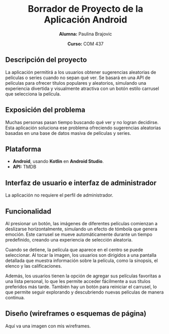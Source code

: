 <h1 align="center">Borrador de Proyecto de la Aplicación Android</h1>
<p align="center"><strong>Alumna:</strong> Paulina Brajovic</p>
<p align="center"><strong>Curso:</strong> COM 437</p>

<h2>Descripción del proyecto</h2>
<p>
    La aplicación permitirá a los usuarios obtener sugerencias aleatorias de películas o series cuando no sepan qué ver. Se basará en una API de películas para ofrecer títulos populares y aleatorios, simulando una experiencia divertida y visualmente atractiva con un botón estilo carrusel que selecciona la película.
</p>

<h2>Exposición del problema</h2>
<p>
    Muchas personas pasan tiempo buscando qué ver y no logran decidirse. Esta aplicación soluciona ese problema ofreciendo sugerencias aleatorias basadas en una base de datos masiva de películas y series.
</p>

<h2>Plataforma</h2>
<ul>
    <li><strong>Android</strong>, usando <strong>Kotlin</strong> en <strong>Android Studio</strong>.</li>
    <li><strong>API:</strong> TMDB</li>
</ul>

<h2>Interfaz de usuario e interfaz de administrador</h2>
<p>La aplicación no requiere el perfil de administrador.</p>

<h2>Funcionalidad</h2>
<p>
    Al presionar un botón, las imágenes de diferentes películas comienzan a deslizarse horizontalmente, simulando un efecto de tómbola que genera emoción. Este carrusel se mueve automáticamente durante un tiempo predefinido, creando una experiencia de selección aleatoria.
</p>
<p>
    Cuando se detiene, la película que aparece en el centro se puede seleccionar. Al tocar la imagen, los usuarios son dirigidos a una pantalla detallada que muestra información sobre la película, como la sinopsis, el elenco y las calificaciones.
</p>
<p>
    Además, los usuarios tienen la opción de agregar sus películas favoritas a una lista personal, lo que les permite acceder fácilmente a sus títulos preferidos más tarde. También hay un botón para reiniciar el carrusel, lo que permite seguir explorando y descubriendo nuevas películas de manera continua.
</p>

<h2>Diseño (wireframes o esquemas de página)</h2>
<p>Aquí va una imagen con mis wireframes.</p>


